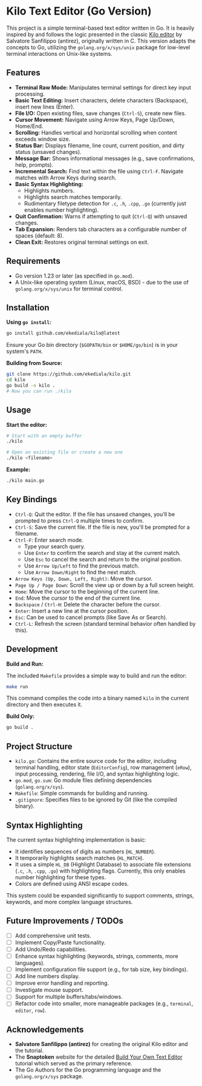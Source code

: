 # Kilo Text Editor (Go Version)

This project is a simple terminal-based text editor written in Go. It is heavily inspired by and follows the logic presented in the classic [Kilo editor](https://viewsourcecode.org/snaptoken/kilo/) by Salvatore Sanfilippo (antirez), originally written in C. This version adapts the concepts to Go, utilizing the `golang.org/x/sys/unix` package for low-level terminal interactions on Unix-like systems.

## Features

*   **Terminal Raw Mode:** Manipulates terminal settings for direct key input processing.
*   **Basic Text Editing:** Insert characters, delete characters (Backspace), insert new lines (Enter).
*   **File I/O:** Open existing files, save changes (`Ctrl-S`), create new files.
*   **Cursor Movement:** Navigate using Arrow Keys, Page Up/Down, Home/End.
*   **Scrolling:** Handles vertical and horizontal scrolling when content exceeds window size.
*   **Status Bar:** Displays filename, line count, current position, and dirty status (unsaved changes).
*   **Message Bar:** Shows informational messages (e.g., save confirmations, help, prompts).
*   **Incremental Search:** Find text within the file using `Ctrl-F`. Navigate matches with Arrow Keys during search.
*   **Basic Syntax Highlighting:**
    *   Highlights numbers.
    *   Highlights search matches temporarily.
    *   Rudimentary filetype detection for `.c`, `.h`, `.cpp`, `.go` (currently just enables number highlighting).
*   **Quit Confirmation:** Warns if attempting to quit (`Ctrl-Q`) with unsaved changes.
*   **Tab Expansion:** Renders tab characters as a configurable number of spaces (default: 8).
*   **Clean Exit:** Restores original terminal settings on exit.

## Requirements

*   Go version 1.23 or later (as specified in `go.mod`).
*   A Unix-like operating system (Linux, macOS, BSD) - due to the use of `golang.org/x/sys/unix` for terminal control.

## Installation

**Using `go install`:**

```bash
go install github.com/ekediala/kilo@latest
```

Ensure your Go bin directory (`$GOPATH/bin` or `$HOME/go/bin`) is in your system's `PATH`.

**Building from Source:**

```bash
git clone https://github.com/ekediala/kilo.git
cd kilo
go build -o kilo .
# Now you can run ./kilo
```

## Usage

**Start the editor:**

```bash
# Start with an empty buffer
./kilo

# Open an existing file or create a new one
./kilo <filename>
```

**Example:**

```bash
./kilo main.go
```

## Key Bindings

*   `Ctrl-Q`: Quit the editor. If the file has unsaved changes, you'll be prompted to press `Ctrl-Q` multiple times to confirm.
*   `Ctrl-S`: Save the current file. If the file is new, you'll be prompted for a filename.
*   `Ctrl-F`: Enter search mode.
    *   Type your search query.
    *   Use `Enter` to confirm the search and stay at the current match.
    *   Use `Esc` to cancel the search and return to the original position.
    *   Use `Arrow Up/Left` to find the previous match.
    *   Use `Arrow Down/Right` to find the next match.
*   `Arrow Keys (Up, Down, Left, Right)`: Move the cursor.
*   `Page Up / Page Down`: Scroll the view up or down by a full screen height.
*   `Home`: Move the cursor to the beginning of the current line.
*   `End`: Move the cursor to the end of the current line.
*   `Backspace` / `Ctrl-H`: Delete the character before the cursor.
*   `Enter`: Insert a new line at the cursor position.
*   `Esc`: Can be used to cancel prompts (like Save As or Search).
*   `Ctrl-L`: Refresh the screen (standard terminal behavior often handled by this).

## Development

**Build and Run:**

The included `Makefile` provides a simple way to build and run the editor:

```bash
make run
```

This command compiles the code into a binary named `kilo` in the current directory and then executes it.

**Build Only:**

```bash
go build .
```

## Project Structure

*   `kilo.go`: Contains the entire source code for the editor, including terminal handling, editor state (`EditorConfig`), row management (`eRow`), input processing, rendering, file I/O, and syntax highlighting logic.
*   `go.mod`, `go.sum`: Go module files defining dependencies (`golang.org/x/sys`).
*   `Makefile`: Simple commands for building and running.
*   `.gitignore`: Specifies files to be ignored by Git (like the compiled binary).

## Syntax Highlighting

The current syntax highlighting implementation is basic:

*   It identifies sequences of digits as numbers (`HL_NUMBER`).
*   It temporarily highlights search matches (`HL_MATCH`).
*   It uses a simple `HL_DB` (Highlight Database) to associate file extensions (`.c`, `.h`, `.cpp`, `.go`) with highlighting flags. Currently, this only enables number highlighting for these types.
*   Colors are defined using ANSI escape codes.

This system could be expanded significantly to support comments, strings, keywords, and more complex language structures.

## Future Improvements / TODOs

*   [ ] Add comprehensive unit tests.
*   [ ] Implement Copy/Paste functionality.
*   [ ] Add Undo/Redo capabilities.
*   [ ] Enhance syntax highlighting (keywords, strings, comments, more languages).
*   [ ] Implement configuration file support (e.g., for tab size, key bindings).
*   [ ] Add line numbers display.
*   [ ] Improve error handling and reporting.
*   [ ] Investigate mouse support.
*   [ ] Support for multiple buffers/tabs/windows.
*   [ ] Refactor code into smaller, more manageable packages (e.g., `terminal`, `editor`, `row`).

## Acknowledgements

*   **Salvatore Sanfilippo (antirez)** for creating the original Kilo editor and the tutorial.
*   The **Snaptoken** website for the detailed [Build Your Own Text Editor](https://viewsourcecode.org/snaptoken/kilo/) tutorial which served as the primary reference.
*   The Go Authors for the Go programming language and the `golang.org/x/sys` package.

